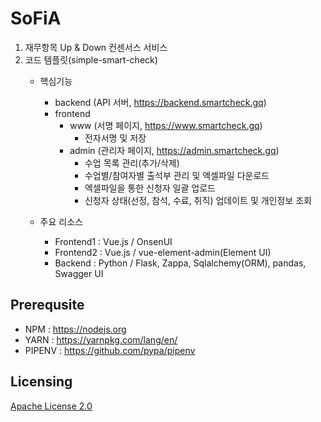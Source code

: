 # SoFiA

 1. 재무항목 Up & Down 컨센서스 서비스
 2. 코드 템플릿(simple-smart-check)
    - 핵심기능
      - backend (API 서버, https://backend.smartcheck.gq)
      - frontend
        - www (서명 페이지, https://www.smartcheck.gq)
          - 전자서명 및 저장
        - admin (관리자 페이지, https://admin.smartcheck.gq)
          - 수업 목록 관리(추가/삭제)
          - 수업별/참여자별 출석부 관리 및 엑셀파일 다운로드
          - 엑셀파일을 통한 신청자 일괄 업로드
          - 신청자 상태(선정, 참석, 수료, 취직) 업데이트 및 개인정보 조회
      
    - 주요 리소스
      - Frontend1 : Vue.js / OnsenUI
      - Frontend2 : Vue.js / vue-element-admin(Element UI)
      - Backend : Python / Flask, Zappa, Sqlalchemy(ORM), pandas, Swagger UI

## Prerequsite
- NPM : https://nodejs.org
- YARN : https://yarnpkg.com/lang/en/
- PIPENV : https://github.com/pypa/pipenv

## Licensing
[Apache License 2.0](LICENSE.md)
